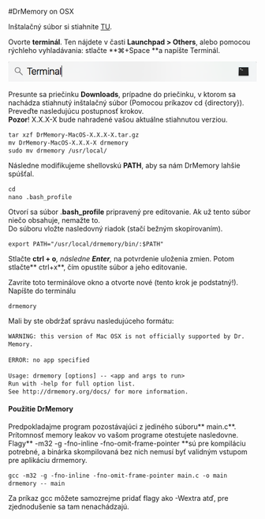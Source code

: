 #DrMemory on OSX

Inštalačný súbor si stiahnite [TU](https://github.com/DynamoRIO/drmemory/wiki/Downloads).

Ovorte **terminál**. Ten nájdete v časti **Launchpad &gt; Others**, alebo pomocou rýchleho vyhladávania: stlačte **⌘+Space **a napíšte Terminál.

![](/assets/OSX_terminal.png)

Presunte sa priečinku **Downloads**, prípadne do priečinku, v ktorom sa nachádza stiahnutý inštalačný súbor \(Pomocou príkazov cd {directory}\). Preveďte nasledujúcu postupnosť krokov.  
**Pozor**! X.X.X-X bude nahradené vašou aktuálne stiahnutou verziou.

```terminal
tar xzf DrMemory-MacOS-X.X.X-X.tar.gz
mv DrMemory-MacOS-X.X.X-X drmemory
sudo mv drmemory /usr/local/
```

Následne modifikujeme shellovskú **PATH**, aby sa nám DrMemory lahšie spúšťal.

```terminal
cd
nano .bash_profile
```

Otvorí sa súbor .**bash\_profile** pripravený pre editovanie. Ak už tento súbor niečo obsahuje, nemažte to.  
Do súboru vložte nasledovný riadok \(stačí bežným skopírovaním\).

```terminal
export PATH="/usr/local/drmemory/bin/:$PATH"
```

Stlačte **ctrl + o**_, následne _**Enter**_,_ na potvrdenie uloženia zmien. Potom stlačte** ctrl+x**, čím opustíte súbor a jeho editovanie.

Zavrite toto terminálove okno a otvorte nové \(tento krok je podstatný!\).  
Napíšte do terminálu

```termi
drmemory
```

Mali by ste obdržať správu nasledujúceho formátu:

```terminal
WARNING: this version of Mac OSX is not officially supported by Dr. Memory.

ERROR: no app specified

Usage: drmemory [options] -- <app and args to run>
Run with -help for full option list.
See http://drmemory.org/docs/ for more information.
```

#### Použitie DrMemory

Predpokladajme program pozostávajúci z jediného súboru** main.c**. Prítomnosť memory leakov vo vašom programe otestujete nasledovne. Flagy** -m32 -g -fno-inline -fno-omit-frame-pointer **sú pre kompiláciu potrebné, a binárka skompilovaná bez nich nemusí byť validným vstupom pre aplikáciu drmemory.

```terminal
gcc -m32 -g -fno-inline -fno-omit-frame-pointer main.c -o main
drmemory -- main
```

Za príkaz gcc môžete samozrejme pridať flagy ako -Wextra atď, pre zjednodušenie sa tam nenachádzajú.

